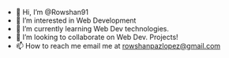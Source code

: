 - 👋 Hi, I’m @Rowshan91
- 👀 I’m interested in Web Development
- 🌱 I’m currently learning Web Dev technologies. 
- 💞️ I’m looking to collaborate on Web Dev. Projects!
- 📫 How to reach me email me at rowshanpazlopez@gmail.com

<!---
Rowshan91/Rowshan91 is a ✨ special ✨ repository because its `README.md` (this file) appears on your GitHub profile.
You can click the Preview link to take a look at your changes.
--->
